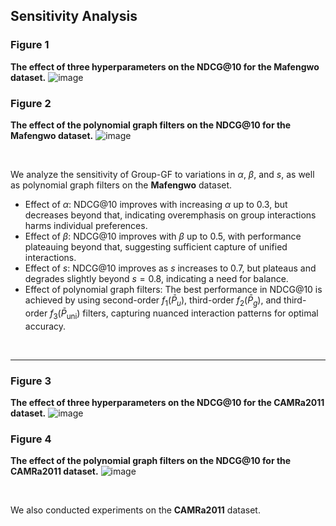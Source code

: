 ## Sensitivity Analysis

### Figure 1
**The effect of three hyperparameters on the NDCG@10 for the Mafengwo dataset.**
![image](https://github.com/user-attachments/assets/62506323-466f-4526-831c-ce2f07a015c7)


### Figure 2
**The effect of the polynomial graph filters on the NDCG@10 for the Mafengwo dataset.**
![image](https://github.com/user-attachments/assets/0ad59346-11b4-4a77-bc2e-a10983b25e5f)

<br>

We analyze the sensitivity of Group-GF to variations in $\alpha$, $\beta$, and $s$, as well as polynomial graph filters on the **Mafengwo** dataset.
- Effect of $\alpha$: NDCG@10 improves with increasing $\alpha$ up to 0.3, but decreases beyond that, indicating overemphasis on group interactions harms individual preferences.
- Effect of $\beta$: NDCG@10 improves with $\beta$ up to 0.5, with performance plateauing beyond that, suggesting sufficient capture of unified interactions.
- Effect of $s$: NDCG@10 improves as $s$ increases to 0.7, but plateaus and degrades slightly beyond $s=0.8$, indicating a need for balance.
- Effect of polynomial graph filters: The best performance in NDCG@10 is achieved by using second-order $f_1(\bar{P}_u)$, third-order $f_2(\bar{P}_{g})$, and third-order $f_3(\bar{P}_{\text{uni}})$ filters, capturing nuanced interaction patterns for optimal accuracy.

<br>

---

### Figure 3
**The effect of three hyperparameters on the NDCG@10 for the CAMRa2011 dataset.**
![image](https://github.com/user-attachments/assets/b4d0acd8-35af-4283-9791-f6f315080162)


### Figure 4
**The effect of the polynomial graph filters on the NDCG@10 for the CAMRa2011 dataset.**
![image](https://github.com/user-attachments/assets/af1c0fb2-2c11-414e-841f-5c326bdbcb52)

<br>

We also conducted experiments on the **CAMRa2011** dataset.
